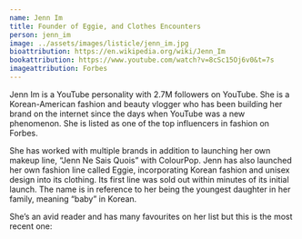 ```yaml
---
name: Jenn Im
title: Founder of Eggie, and Clothes Encounters
person: jenn_im
image: ../assets/images/listicle/jenn_im.jpg
bioattribution: https://en.wikipedia.org/wiki/Jenn_Im 
bookattribution: https://www.youtube.com/watch?v=8cSc15Oj6v0&t=7s 
imageattribution: Forbes
---
```


Jenn Im is a YouTube personality with 2.7M followers on YouTube. She is a Korean-American fashion and beauty vlogger who has been building her brand on the internet since the days when YouTube was a new phenomenon. She is listed as one of the top influencers in fashion on Forbes. 

She has worked with multiple brands in addition to launching her own makeup line, “Jenn Ne Sais Quois” with ColourPop. Jenn has also launched her own fashion line called Eggie, incorporating Korean fashion and unisex design into its clothing. Its first line was sold out within minutes of its initial launch. The name is in reference to her being the youngest daughter in her family, meaning “baby” in Korean. 

She’s an avid reader and has many favourites on her list but this is the most recent one:








